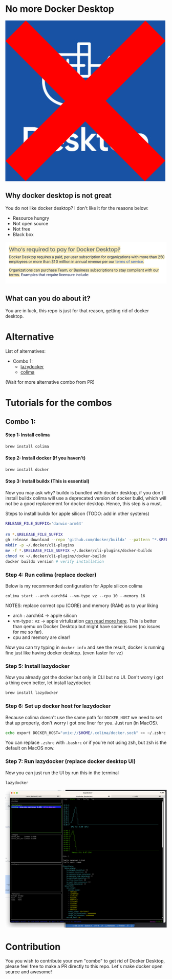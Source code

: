 
# No more Docker Desktop


![Alt text](images/no_docker.png)

## Why docker desktop is not great

You do not like docker desktop? I don't like it for the reasons below:
- Resource hungry
- Not open source
- Not free 
- Black box

![Not even close to free!](images/image.png)

## What can you do about it?

You are in luck, this repo is just for that reason, getting rid of docker desktop.

# Alternative
List of alternatives:
- Combo 1: 
  - [lazydocker](https://github.com/jesseduffield/lazydocker)
  - [colima](https://github.com/abiosoft/colima)

(Wait for more alternative combo from PR)

# Tutorials for the combos

## Combo 1:

#### Step 1: Install colima
```zsh
brew install colima
```
#### Step 2: Install docker (If you haven't)
```zsh
brew install docker
```
#### Step 3: Install buildx (This is essential)
Now you may ask why? buildx is bundled with docker desktop, if you don't install buildx colima will use a deprecated version of docker build, which will not be a good replacement for docker desktop. Hence, this step is a must.

Steps to install buildx for apple silicon (TODO: add in other systems)
```zsh
RELEASE_FILE_SUFFIX='darwin-arm64'

rm *.$RELEASE_FILE_SUFFIX
gh release download --repo 'github.com/docker/buildx' --pattern "*.$RELEASE_FILE_SUFFIX"
mkdir -p ~/.docker/cli-plugins
mv -f *.$RELEASE_FILE_SUFFIX ~/.docker/cli-plugins/docker-buildx
chmod +x ~/.docker/cli-plugins/docker-buildx
docker buildx version # verify installation
```

### Step 4: Run colima (replace docker)
Below is my recommended configuration for Apple silicon colima
```
colima start --arch aarch64 --vm-type vz --cpu 10 --memory 16
```
NOTES: replace correct cpu (CORE) and memory (RAM) as to your liking
- arch : aarch64 -> apple silicon
- vm-type : vz -> apple virtulization [can read more here](https://developer.apple.com/documentation/virtualization). This is better than qemu on Docker Desktop but might have some issues (no issues for me so far).
- cpu and memory are clear!

Now you can try typing in `docker info` and see the result, docker is running fine just like having docker desktop. (even faster for vz)

### Step 5: Install lazydocker
Now you already got the docker but only in CLI but no UI. Don't worry i got a thing even better, let install lazydocker.
```zsh
brew install lazydocker
```

### Step 6: Set up docker host for lazydocker
Because colima doesn't use the same path for `DOCKER_HOST` we need to set that up properly, don't worry i got one liner for you. Just run (in MacOS).
```zsh
echo export DOCKER_HOST="unix://$HOME/.colima/docker.sock" >> ~/.zshrc
```
You can replace `.zshrc` with `.bashrc` or if you're not using zsh, but zsh is the default on MacOS now.

### Step 7: Run lazydocker (replace docker desktop UI)
Now you can just run the UI by run this in the terminal
```zsh
lazydocker
```
![Lazy docker](/images/example_lazydocker.png)

# Contribution
You you wish to contribute your own "combo" to get rid of Docker Desktop, please feel free to make a PR directly to this repo. Let's make docker open source and awesome!